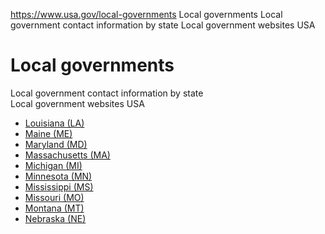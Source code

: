 

https://www.usa.gov/local-governments
Local governments
Local government contact information by state
Local government websites USA

# Local governments  
Local government contact information by state  
Local government websites USA  

* [Louisiana (LA)](https://www.louisiana.gov/local-louisiana/)  
* [Maine (ME)](https://aroostook.me.us/maine-counties/)  
* [Maryland (MD)](https://www.maryland.gov/pages/nearme.aspx)  
* [Massachusetts (MA)](https://www.mass.gov/lists/massachusetts-city-and-town-websites)  
* [Michigan (MI)](https://www.michigan.gov/som/about-michigan/michigan-counties)  
* [Minnesota (MN)](https://mn.gov/portal/government/local/)  
* [Mississippi (MS)](https://sos.ms.gov/communications-publications/2020-2024-mississippi-blue-book)  
* [Missouri (MO)](https://www.mo.gov/government/city-county-government/)  
* [Montana (MT)](https://www.mtcounties.org/counties/contact-a-county/)  
* [Nebraska (NE)](https://www.nebraska.gov/attractions/city-county/)
